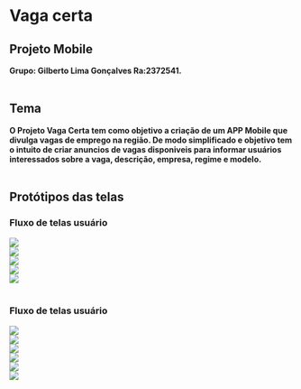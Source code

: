 # Vaga certa
## Projeto Mobile 
__Grupo: Gilberto Lima Gonçalves Ra:2372541.__  </br></br>
## Tema
__O Projeto Vaga Certa tem como objetivo a criação de um APP Mobile que divulga vagas de emprego na região. De modo simplificado e objetivo tem o intuito de criar anuncios de vagas disponiveis para informar usuários interessados sobre a vaga, descrição, empresa, regime e modelo.__  </br></br>
## Protótipos das telas 
###  Fluxo de telas usuário
![](/images/Sign%20In-1.png)</br>
![](/images/Cadastrar%20PF.png)</br>
![](/images/Vagas-1.png)</br>
![](/images/Detalhes%20Vaga.png)</br>
![](/images/Pefil%20usuãrio.png)</br></br>

###  Fluxo de telas usuário
![](/images/Sign%20In.png)</br>
![](/images/Cadastrar%20PJ.png)</br>
![](/images/Vagas.png)</br>
![](/images/Perfil%20Empresa.png)</br>
![](/images/Cdastro%20vaga%20PJ.png)</br>
![](/images/Minhas%20Vagas.png)</br>
